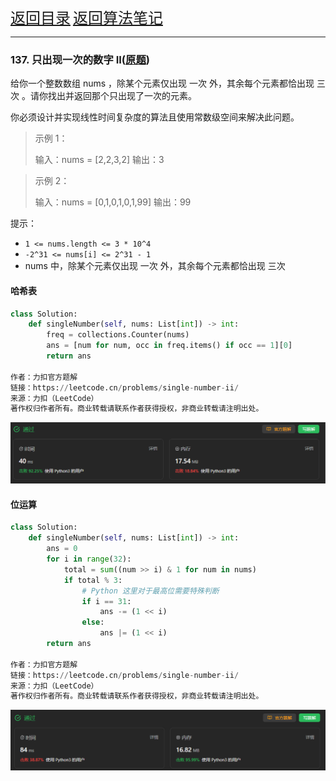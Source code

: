 <font size="5">[返回目录](../../../目录.md)</font>
<font size="5">[返回算法笔记](../../../算法.md/#11位运算)</font>
____

### 137. 只出现一次的数字 II([原题](https://leetcode.cn/problems/single-number-ii/description/))

给你一个整数数组 nums ，除某个元素仅出现 一次 外，其余每个元素都恰出现 三次 。请你找出并返回那个只出现了一次的元素。

你必须设计并实现线性时间复杂度的算法且使用常数级空间来解决此问题。

 

> 示例 1：
> 
> 输入：nums = [2,2,3,2]
> 输出：3

> 示例 2：
> 
> 输入：nums = [0,1,0,1,0,1,99]
> 输出：99
 

提示：

- `1 <= nums.length <= 3 * 10^4`
- `-2^31 <= nums[i] <= 2^31 - 1`
- nums 中，除某个元素仅出现 一次 外，其余每个元素都恰出现 三次

#### 哈希表
```python
class Solution:
    def singleNumber(self, nums: List[int]) -> int:
        freq = collections.Counter(nums)
        ans = [num for num, occ in freq.items() if occ == 1][0]
        return ans

作者：力扣官方题解
链接：https://leetcode.cn/problems/single-number-ii/
来源：力扣（LeetCode）
著作权归作者所有。商业转载请联系作者获得授权，非商业转载请注明出处。
```
![Alt text](../img/137_1.png)

#### 位运算
```python
class Solution:
    def singleNumber(self, nums: List[int]) -> int:
        ans = 0
        for i in range(32):
            total = sum((num >> i) & 1 for num in nums)
            if total % 3:
                # Python 这里对于最高位需要特殊判断
                if i == 31:
                    ans -= (1 << i)
                else:
                    ans |= (1 << i)
        return ans

作者：力扣官方题解
链接：https://leetcode.cn/problems/single-number-ii/
来源：力扣（LeetCode）
著作权归作者所有。商业转载请联系作者获得授权，非商业转载请注明出处。
```
![Alt text](../img/137_2.png)